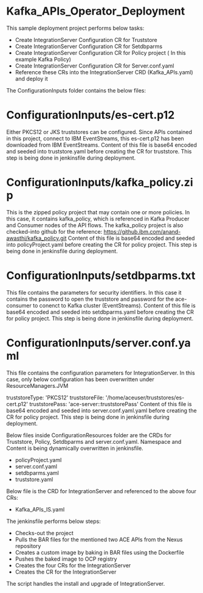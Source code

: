 # Kafka_APIs_Operator_Deployment
This sample deployment project performs below tasks:
  - Create IntegrationServer Configuration CR for Truststore
  - Create IntegrationServer Configuration CR for Setdbparms
  - Create IntegrationServer Configuration CR for Policy project ( In this example Kafka Policy)
  - Create IntegrationServer Configuration CR for Server.conf.yaml
  - Reference these CRs into the IntegrationServer CRD (Kafka_APIs.yaml) and deploy it

The ConfigurationInputs folder contains the below files:
# ConfigurationInputs/es-cert.p12
Either PKCS12 or JKS truststores can be configured. Since APIs contained in this project, connect to IBM EventStreams, this es-cert.p12 has been downloaded from IBM EventStreams. Content of this file is base64 encoded and seeded into truststore.yaml before creating the CR for truststore. This step is being done in jenkinsfile during deployment.

# ConfigurationInputs/kafka_policy.zip
This is the zipped policy project that may contain one or more policies. In this case, it contains kafka_policy, which is referenced in Kafka Producer and Consumer nodes of the API flows. The kafka_policy project is also checked-into github for the reference: https://github.ibm.com/anand-awasthi/kafka_policy.git
Content of this file is base64 encoded and seeded into policyProject.yaml before creating the CR for policy project. This step is being done in jenkinsfile during deployment.

# ConfigurationInputs/setdbparms.txt
This file contains the parameters for security identifiers. In this case it contains the password to open the truststore and password for the ace-consumer to conenct to Kafka cluster (EventStreams).
Content of this file is base64 encoded and seeded into setdbparms.yaml before creating the CR for policy project. This step is being done in jenkinsfile during deployment.

# ConfigurationInputs/server.conf.yaml
This file contains the configuration parameters for IntegrationServer. In this case, only below configuration has been overwritten under ResourceManagers.JVM

truststoreType: 'PKCS12'
    truststoreFile: '/home/aceuser/truststores/es-cert.p12'
    truststorePass: 'ace-server::truststorePass'
Content of this file is base64 encoded and seeded into server.conf.yaml.yaml before creating the CR for policy project. This step is being done in jenkinsfile during deployment.

Below files inside ConfigurationResources folder are the CRDs for Truststore, Policy, Setdbparms and server.conf.yaml. Namespace and Content is being dynamically overwritten in jenkinsfile.
- policyProject.yaml
- server.conf.yaml
- setdbparms.yaml
- truststore.yaml

Below file is the CRD for IntegrationServer and referenced to the above four CRs:
- Kafka_APIs_IS.yaml

The jenkinsfile performs below steps:
- Checks-out the project
- Pulls the BAR files for the mentioned two ACE APIs from the Nexus repository
- Creates a custom image by baking in BAR files using the Dockerfile
- Pushes the baked image to OCP registry
- Creates the four CRs for the IntegrationServer
- Creates the CR for the IntegrationServer

The script handles the install and upgrade of IntegrationServer.
